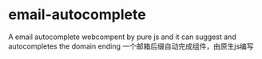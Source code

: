 # email-autocomplete
A  email autocomplete  webcompent by pure js  and it can suggest and autocompletes the domain  ending
一个邮箱后缀自动完成组件，由原生js编写

